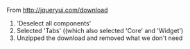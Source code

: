 From http://jqueryui.com/download
  1. 'Deselect all components'
  2. Selected 'Tabs' ((which also selected 'Core' and 'Widget')
  3. Unzipped the download and removed what we don't need
